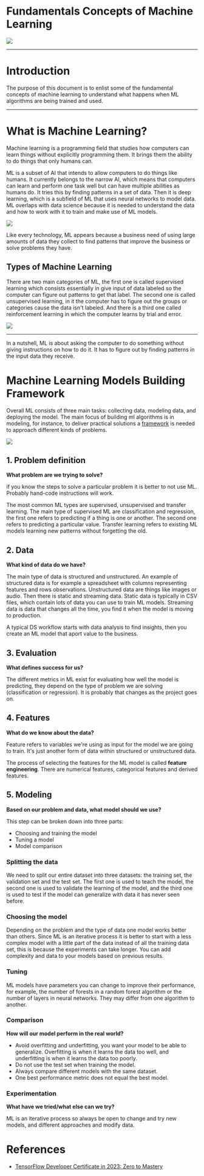 <div align=“center”>
    <h1> Fundamentals Concepts of Machine Learning </h1>
</div>

![](images/machine_learning_cover.jpg)
***

# Introduction
The purpose of this document is to enlist some of the fundamental concepts of machine learning to understand what happens when ML algorithms are being trained and used. 
***
# What is Machine Learning?

Machine learning is a programming field that studies how computers can learn things without explicitly programming them. It brings them the ability to do things that only humans can.

ML is a subset of AI that intends to allow computers to do things like humans. It currently belongs to the narrow AI, which means that computers can learn and perform one task well but can have multiple abilities as humans do. It tries this by finding patterns in a set of data. Then it is deep learning, which is a subfield of ML that uses neural networks to model data. ML overlaps with data science because it is needed to understand the data and how to work with it to train and make use of ML models.


![](images/machine_learning_data_science_diagram.jpg)


Like every technology, ML appears because a business need of using large amounts of data they collect to find patterns that improve the business or solve problems they have.

## Types of Machine Learning

There are two main categories of ML, the first one is called supervised learning which consists essentially in give input of data labeled so the computer can figure out patterns to get that label. The second one is called unsupervised learning, in it the computer has to figure out the groups or categories cause the data isn't labeled. And there is a third one called reinforcement learning in which the computer learns by trial and error.

![](images/types_of_ml.jpg)
***
In a nutshell, ML is about asking the computer to do something without giving instructions on how to do it. It has to figure out by finding patterns in the input data they receive.

# Machine Learning Models Building Framework

Overall ML consists of three main tasks: collecting data, modeling data, and deploying the model. The main focus of building ml algorithms is in modeling, for instance, to deliver practical solutions a [framework](https://www.mrdbourke.com/a-6-step-field-guide-for-building-machine-learning-projects/) is needed to approach different kinds of problems.

![](images/machine_learning_buildin_framework.png)

## 1. Problem definition

**What problem are we trying to solve?**

if you know the steps to solve a particular problem it is better to not use ML. Probably hand-code instructions will work.

The most common ML types are supervised, unsupervised and transfer learning. The main type of supervised ML are classification and regression, the first one refers to predicting if a thing is one or another. The second one refers to predicting a particular value. Transfer learning refers to existing ML models learning new patterns without forgetting the old.

## 2. Data

**What kind of data do we have?**

The main type of data is structured and unstructured. An example of structured data is for example a spreadsheet with columns representing features and rows observations. Unstructured data are things like images or audio. Then there is static and streaming data. Static data is typically in CSV files, which contain lots of data you can use to train ML models. Streaming data is data that changes all the time, you find it when the model is moving to production. 

A typical DS workflow starts with data analysis to find insights, then you create an ML model that aport value to the business.



## 3. Evaluation

**What defines success for us?**

The different metrics in ML exist for evaluating how well the model is predicting, they depend on the type of problem we are solving (classification or regression). It is probably that changes as the project goes on.

## 4. Features

**What do we know about the data?**

Feature refers to variables we're using as input for the model we are going to train. It's just another form of data within structured or unstructured data.

The process of selecting the features for the ML model is called **feature engineering**. There are numerical features, categorical features and derived features.

## 5. Modeling

**Based on our problem and data, what model should we use?**

This step can be broken down into three parts:
* Choosing and training the model
* Tuning a model
* Model comparison

### Splitting the data

We need to split our entire dataset into three datasets: the training set, the validation set and the test set. The first one is used to teach the model, the second one is used to validate the learning of the model, and the third one is used to test if the model can generalize with data it has never seen before.

### Choosing the model

Depending on the problem and the type of data one model works better than others. Since ML is an iterative process it is better to start with a less complex model with a little part of the data instead of all the training data set, this is because the experiments can take longer. You can add complexity and data to your models based on previous results.

### Tuning

ML models have parameters you can change to improve their performance, for example, the number of forests in a random forest algorithm or the number of layers in neural networks. They may differ from one algorithm to another.

### Comparison

**How will our model perform in the real world?**

* Avoid overfitting and underfitting, you want your model to be able to generalize. Overfitting is when it learns the data too well, and underfitting is when it learns the data too poorly.
* Do not use the test set when training the model.
* Always compare different models with the same dataset.
* One best performance metric does not equal the best model.

### Experimentation

**What have we tried/what else can we try?**

ML is an iterative process so always be open to change and try new models, and different approaches and modify data.

# References
+ [TensorFlow Developer Certificate in 2023: Zero to Mastery](https://www.udemy.com/course/tensorflow-developer-certificate-machine-learning-zero-to-mastery/)





